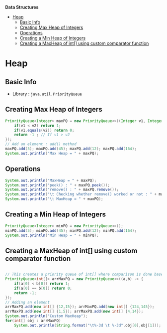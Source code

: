 **Data Structures**
<!-- TOC -->
* [Heap](#heap)
  * [Basic Info](#basic-info)
  * [Creating Max Heap of Integers](#creating-max-heap-of-integers-)
  * [Operations](#operations)
  * [Creating a Min Heap of Integers](#creating-a-min-heap-of-integers)
  * [Creating a MaxHeap of int[] using custom comparator function](#creating-a-maxheap-of-int-using-custom-comparator-function-)
<!-- TOC -->

# Heap
## Basic Info
- Library : `java.util.PriorityQueue`

## Creating Max Heap of Integers 
```java
PriorityQueue<Integer> maxPQ = new PriorityQueue<>((Integer v1, Integer v2) -> {
    if(v1 < v2) return 1;
    if(v1.equals(v2)) return 0;
    return -1 ; // If v1 > v2
});
// Add an element : add() method
maxPQ.add(5); maxPQ.add(45); maxPQ.add(12); maxPQ.add(164);
System.out.println("Max Heap = " + maxPQ);
```
## Operations
```java
System.out.println("MaxHeap = " + maxPQ);
System.out.println("peek() : " + maxPQ.peek());
System.out.println("remove() : " + maxPQ.remove());
System.out.println("\t Checking whether remove() worked or not : " + maxPQ.peek());
System.out.println("\t MaxHeap = " + maxPQ);
```
## Creating a Min Heap of Integers
```java
PriorityQueue<Integer> minPQ = new PriorityQueue<>();
minPQ.add(5); minPQ.add(45); minPQ.add(12); minPQ.add(164);
System.out.println("Min Heap = " + minPQ);
```

## Creating a MaxHeap of int[] using custom comparator function 
```java

// This creates a priority queue of int[] where comparison is done based on the first element of array
PriorityQueue<int[]> arrMaxPQ = new PriorityQueue<>((a,b) -> {
    if(a[0] < b[0]) return 1;
    if(a[0] == b[0]) return 0;
    return -1;
});
// Adding an element
arrMaxPQ.add(new int[] {12,15}); arrMaxPQ.add(new int[] {124,145});
arrMaxPQ.add(new int[] {1,5}); arrMaxPQ.add(new int[] {4,14});
System.out.println("Custom MaxHeap");
for(int[] obj : arrMaxPQ)
    System.out.println(String.format("\t%-3d \t %-3d",obj[0],obj[1]));
```
